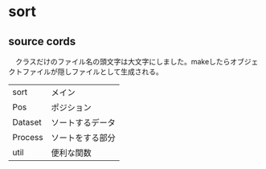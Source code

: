 # sort

## source cords
　クラスだけのファイル名の頭文字は大文字にしました。makeしたらオブジェクトファイルが隠しファイルとして生成される。

|          |          |
|:---------|----------|
|sort      |メイン    |
|Pos       |ポジション|
|Dataset   |ソートするデータ|
|Process   |ソートをする部分|
|util      |便利な関数|
